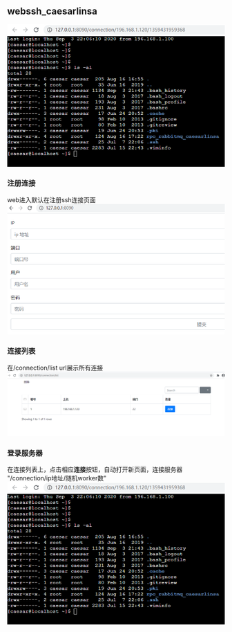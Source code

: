 ## webssh_caesarlinsa

![webssh](img/sshweb.png)

### 注册连接
web进入默认在注册ssh连接页面
![register](img/register.png)

### 连接列表
在/connection/list url展示所有连接
![connection_list](img/connection_list.png)

### 登录服务器
在连接列表上，点击相应**连接**按钮，自动打开新页面，连接服务器
"/connection/ip地址/随机worker数"
![webssh](img/sshweb.png)